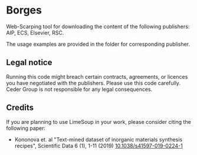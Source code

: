 # Borges
Web-Scarping tool for downloading the content of the following publishers: AIP, ECS, Elsevier, RSC. 

The usage examples are provided in the folder for corresponding publisher. 

## Legal notice

Running this code might breach certain contracts, agreements, 
or licences you have negotiated with the publishers. Please 
use this code carefully. Ceder Group is not responsible for 
any legal consequences.


## Credits

If you are planning to use LimeSoup in your work, please consider citing the following paper:

 * Kononova et. al "Text-mined dataset of inorganic materials synthesis recipes", Scientific Data 6 (1), 1-11 (2019) [10.1038/s41597-019-0224-1](https://www.nature.com/articles/s41597-019-0224-1)


